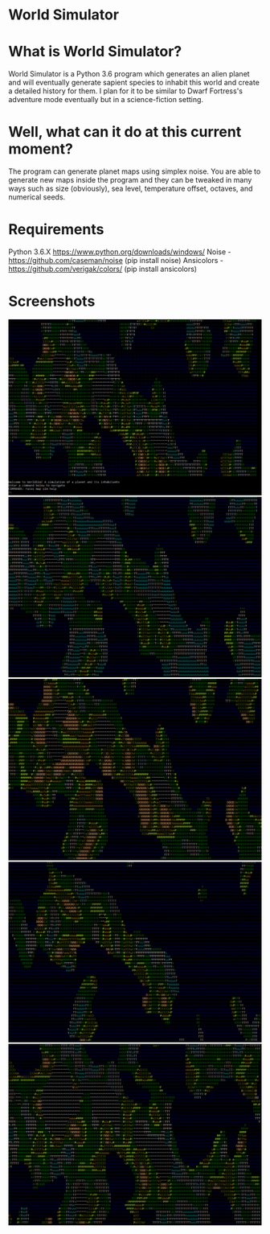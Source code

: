 # World Simulator

# What is World Simulator?
World Simulator is a Python 3.6 program which generates an alien planet and will eventually generate sapient species to inhabit this world and create a detailed history for them.  I plan for it to be similar to Dwarf Fortress's adventure mode eventually but in a science-fiction setting.

# Well, what can it do at this current moment?
The program can generate planet maps using simplex noise.  You are able to generate new maps inside the program and they can be tweaked in many ways such as size (obviously), sea level, temperature offset, octaves, and numerical seeds.

# Requirements
Python 3.6.X https://www.python.org/downloads/windows/
Noise - https://github.com/caseman/noise (pip install noise)
Ansicolors - https://github.com/verigak/colors/ (pip install ansicolors)


# Screenshots
![A sample of a randomly generated planet](/Screenshots/Screenshot01.png?raw=true "A sample planet")
![The same planet, but colder](/Screenshots/Screenshot02.png?raw=true "The same planet, but colder")
![The same planet, but much hotter](/Screenshots/Screenshot03.png?raw=true "Much hotter")
![Increased water levels](/Screenshots/Screenshot04.png?raw=true "Increased water levels")
![Decreased water levels](/Screenshots/Screenshot05.png?raw=true "Decreased water levels")
